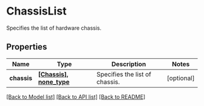 # ChassisList

Specifies the list of hardware chassis.

## Properties
Name | Type | Description | Notes
------------ | ------------- | ------------- | -------------
**chassis** | [**[Chassis], none_type**](Chassis.md) | Specifies the list of chassis. | [optional] 

[[Back to Model list]](../README.md#documentation-for-models) [[Back to API list]](../README.md#documentation-for-api-endpoints) [[Back to README]](../README.md)


